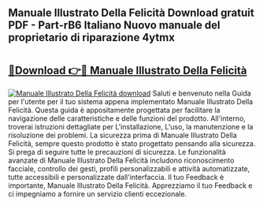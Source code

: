 ## Manuale Illustrato Della Felicità Download gratuit PDF - Part-rB6 Italiano Nuovo manuale del proprietario di riparazione 4ytmx

# <h2><a href="http://dfdujt1.blite.top/?on=Manuale+Illustrato+Della+Felicit%c3%a0">🔗Download 👉🔴 Manuale Illustrato Della Felicità</a></h2>

[![Manuale Illustrato Della Felicità download](https://i.imgur.com/lujVjoI.png)](http://dfdujt1.blite.top/?on=Manuale+Illustrato+Della+Felicit%c3%a0)
Saluti e benvenuto nella Guida per l'utente per il tuo sistema appena implementato Manuale Illustrato Della Felicità. Questa guida è appositamente progettata per facilitare la navigazione delle caratteristiche e delle funzioni del prodotto. All'interno, troverai istruzioni dettagliate per L'installazione, L'uso, la manutenzione e la risoluzione dei problemi. La sicurezza prima di Manuale Illustrato Della Felicità, sempre questo prodotto è stato progettato pensando alla sicurezza. Si prega di seguire tutte le precauzioni di sicurezza. Le funzionalità avanzate di Manuale Illustrato Della Felicità includono riconoscimento facciale, controllo dei gesti, profili personalizzabili e attività automatizzate, tutte accessibili e personalizzate dall'interfaccia. Il tuo Feedback è importante, Manuale Illustrato Della Felicità. Apprezziamo il tuo Feedback e ci impegniamo a fornire un servizio clienti eccezionale.

